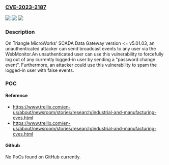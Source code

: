 ### [CVE-2023-2187](https://cve.mitre.org/cgi-bin/cvename.cgi?name=CVE-2023-2187)
![](https://img.shields.io/static/v1?label=Product&message=SCADA%20Data%20Gateway&color=blue)
![](https://img.shields.io/static/v1?label=Version&message=%3D%205.01.03%20&color=brighgreen)
![](https://img.shields.io/static/v1?label=Vulnerability&message=CWE-306%3A%20Missing%20Authentication%20for%20Critical%20function%C2%A0&color=brighgreen)

### Description

On Triangle MicroWorks' SCADA Data Gateway version <= v5.01.03, an unauthenticated attacker can send broadcast events to any user via the WebMonitor.An unauthenticated user can use this vulnerability to forcefully log out of any currently logged-in user by sending a "password change event". Furthermore, an attacker could use this vulnerability to spam the logged-in user with false events.

### POC

#### Reference
- https://www.trellix.com/en-us/about/newsroom/stories/research/industrial-and-manufacturing-cves.html
- https://www.trellix.com/en-us/about/newsroom/stories/research/industrial-and-manufacturing-cves.html

#### Github
No PoCs found on GitHub currently.

